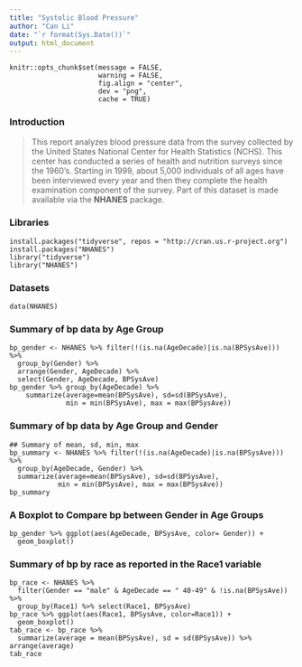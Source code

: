 ```yaml
---
title: "Systolic Blood Pressure"
author: "Can Li"
date: "`r format(Sys.Date())`"
output: html_document
---
```


```{r setup, echo=FALSE}
knitr::opts_chunk$set(message = FALSE,
                      warning = FALSE,
                      fig.align = "center",
                      dev = "png",
                      cache = TRUE)
```

### **Introduction**

> This report analyzes blood pressure data from the survey collected by the United States National Center for Health Statistics (NCHS). This center has conducted a series of health and nutrition surveys since the 1960’s.
> Starting in 1999, about 5,000 individuals of all ages have been interviewed every year and then they complete the health examination component of the survey. Part of this dataset is made available via the **NHANES** package.
### **Libraries**
```{r loading-libs}
install.packages("tidyverse", repos = "http://cran.us.r-project.org")
install.packages("NHANES")
library("tidyverse")
library("NHANES")
```

### **Datasets**
```{r loading-data}
data(NHANES)
```
### **Summary of bp data by Age Group**
```{R group_gender, echo=2}
bp_gender <- NHANES %>% filter(!(is.na(AgeDecade)|is.na(BPSysAve))) %>% 
  group_by(Gender) %>% 
  arrange(Gender, AgeDecade) %>% 
  select(Gender, AgeDecade, BPSysAve)
bp_gender %>% group_by(AgeDecade) %>% 
    summarize(average=mean(BPSysAve), sd=sd(BPSysAve), 
              min = min(BPSysAve), max = max(BPSysAve))
```

### **Summary of bp data by Age Group and Gender**
```{r summary, echo=FALSE}
## Summary of mean, sd, min, max
bp_summary <- NHANES %>% filter(!(is.na(AgeDecade)|is.na(BPSysAve))) %>% 
  group_by(AgeDecade, Gender) %>% 
  summarize(average=mean(BPSysAve), sd=sd(BPSysAve), 
            min = min(BPSysAve), max = max(BPSysAve))
bp_summary
```

### **A Boxplot to Compare bp between Gender in Age Groups**
```{r gender_diff}
bp_gender %>% ggplot(aes(AgeDecade, BPSysAve, color= Gender)) +
  geom_boxplot()
```

### **Summary of bp by race as reported in the Race1 variable**
```{r race-diff}
bp_race <- NHANES %>% 
  filter(Gender == "male" & AgeDecade == " 40-49" & !is.na(BPSysAve)) %>% 
  group_by(Race1) %>% select(Race1, BPSysAve) 
bp_race %>% ggplot(aes(Race1, BPSysAve, color=Race1)) +
  geom_boxplot()
tab_race <- bp_race %>% 
  summarize(average = mean(BPSysAve), sd = sd(BPSysAve)) %>% arrange(average)
tab_race   
```
